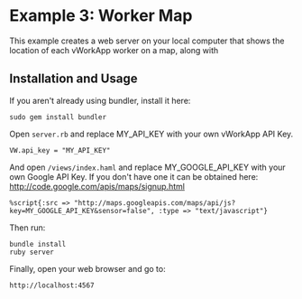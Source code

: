 # Example 3: Worker Map

This example creates a web server on your local computer that shows the location of each vWorkApp worker on a map, along with  

## Installation and Usage

If you aren't already using bundler, install it here:

    sudo gem install bundler
  
Open <code>server.rb</code> and replace MY\_API\_KEY with your own vWorkApp API Key. 

    VW.api_key = "MY_API_KEY"

And open <code>/views/index.haml</code> and replace MY\_GOOGLE\_API\_KEY with your own Google API Key. If you don't have one it can be obtained here: http://code.google.com/apis/maps/signup.html  

    %script{:src => "http://maps.googleapis.com/maps/api/js?key=MY_GOOGLE_API_KEY&sensor=false", :type => "text/javascript"}

Then run:

    bundle install
    ruby server

Finally, open your web browser and go to:

    http://localhost:4567
